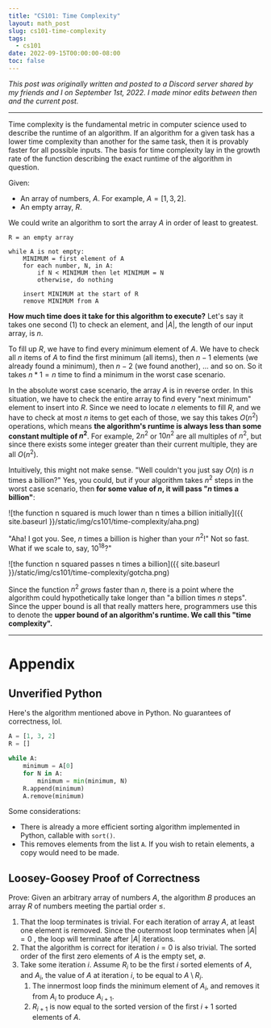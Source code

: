 ```yaml
---
title: "CS101: Time Complexity"
layout: math_post
slug: cs101-time-complexity
tags:
  - cs101
date: 2022-09-15T00:00:00-08:00
toc: false
---
```


*This post was originally written and posted to a Discord server shared by my friends and I on September 1st, 2022. I made minor edits between then and the current post.*

***

Time complexity is the fundamental metric in computer science used to describe the runtime of an algorithm. If an algorithm for a given task has a lower time complexity than another for the same task, then it is provably faster for all possible inputs. The basis for time complexity lay in the growth rate of the function describing the exact runtime of the algorithm in question.

Given:

* An array of numbers, $A$. For example, $A = [ 1, 3, 2 ]$.
* An empty array, $R$.

We could write an algorithm to sort the array $A$ in order of least to greatest.

```
R = an empty array

while A is not empty:
	MINIMUM = first element of A
	for each number, N, in A:
		if N < MINIMUM then let MINIMUM = N
		otherwise, do nothing

	insert MINIMUM at the start of R
	remove MINIMUM from A
```

**How much time does it take for this algorithm to execute?** Let's say it takes one second ($1$) to check an element, and $|A|$, the length of our input array, is $n$.

To fill up $R$, we have to find every minimum element of $A$. We have to check all $n$ items of $A$ to find the first minimum (all items), then $n-1$ elements (we already found a minimum), then $n-2$ (we found another), ... and so on. So it takes $n * 1 = n$ time to find a minimum in the worst case scenario.

In the absolute worst case scenario, the array $A$ is in reverse order. In this situation, we have to check the entire array to find every "next minimum" element to insert into $R$. Since we need to locate $n$ elements to fill $R$, and we have to check at most $n$ items to get each of those, we say this takes $O(n^2)$ operations, which means __the algorithm's runtime is always less than some constant multiple of $n^2$__. For example, $2n^2$ or $10n^2$ are all multiples of $n^2$, but since there exists some integer greater than their current multiple, they are all $O(n^2)$.

Intuitively, this might not make sense. "Well couldn't you just say $O(n)$ is $n$ times a billion?" Yes, you could, but if your algorithm takes $n^2$ steps in the worst case scenario, then **for some value of $n$, it will pass "$n$ times a billion"**:

![the function n squared is much lower than n times a billion initially]({{ site.baseurl }}/static/img/cs101/time-complexity/aha.png)

"Aha! I got you. See, $n$ times a billion is higher than your $n^2$!" Not so fast. What if we scale to, say, $10^{18}$?"

![the function n squared passes n times a billion]({{ site.baseurl }}/static/img/cs101/time-complexity/gotcha.png)

Since the function $n^2$ *grows* faster than $n$, there is a point where the algorithm could hypothetically take longer than "a billion times $n$ steps". Since the upper bound is all that really matters here, programmers use this to denote the __upper bound of an algorithm's runtime. We call this "time complexity".__

***

# Appendix

## Unverified Python

Here's the algorithm mentioned above in Python. No guarantees of correctness, lol.

```python
A = [1, 3, 2]
R = []

while A:
	minimum = A[0]
	for N in A:
		minimum = min(minimum, N)
	R.append(minimum)
	A.remove(minimum)
```

Some considerations:

* There is already a more efficient sorting algorithm implemented in Python, callable with `sort()`.
* This removes elements from the list `A`. If you wish to retain elements, a copy would need to be made.

## Loosey-Goosey Proof of Correctness

Prove: Given an arbitrary array of numbers $A$, the algorithm $B$ produces an array $R$ of numbers meeting the partial order $\leq$.

1. That the loop terminates is trivial. For each iteration of array $A$, at least one element is removed. Since the outermost loop terminates when $|A| = 0$ , the loop will terminate after $|A|$ iterations.
2. That the algorithm is correct for iteration $i =0$ is also trivial. The sorted order of the first zero elements of $A$ is the empty set, $\emptyset$.
3. Take some iteration $i$. Assume $R_i$ to be the first $i$ sorted elements of $A$, and $A_i$, the value of $A$ at iteration $i$, to be equal to $A \setminus R_i$.
	1. The innermost loop finds the minimum element of $A_i$, and removes it from $A_i$ to produce $A_{i+1}$.
	2. $R_{i+1}$ is now equal to the sorted version of the first $i+1$ sorted elements of $A$.

<link rel="stylesheet" href="https://cdnjs.cloudflare.com/ajax/libs/KaTeX/0.5.1/katex.min.css">
